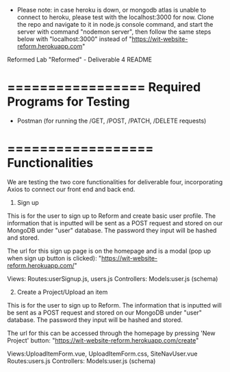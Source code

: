 - Please note: in case heroku is down, or mongodb atlas is unable to connect to heroku, please test with the localhost:3000 for now. Clone the repo and navigate to it in node.js console command, and start the server with command "nodemon server", then follow the same steps below with "localhost:3000" instead of "https://wit-website-reform.herokuapp.com"

Reformed Lab "Reformed" - Deliverable 4 README


=================
Required Programs for Testing
=================

- Postman (for running the /GET, /POST, /PATCH, /DELETE requests)


==================
Functionalities
==================
We are testing the two core functionalities for deliverable four, incorporating Axios to connect our front end and back end.

1. Sign up

This is for the user to sign up to Reform and create basic user profile. The information that is inputted will be sent as a POST request and stored on our MongoDB under "user" database. The password they input will be hashed and stored. 

The url for this sign up page is on the homepage and is a modal (pop up when sign up button is clicked): "https://wit-website-reform.herokuapp.com/"

Views:
Routes:userSignup.js, users.js
Controllers:
Models:user.js (schema)

2. Create a Project/Upload an item

This is for the user to sign up to Reform. The information that is inputted will be sent as a POST request and stored on our MongoDB under "user" database. The password they input will be hashed and stored. 

The url for this can be accessed through the homepage by pressing 'New Project' button: "https://wit-website-reform.herokuapp.com/create"

Views:UploadItemForm.vue, UploadItemForm.css, SiteNavUser.vue
Routes:users.js
Controllers:
Models:user.js (schema)